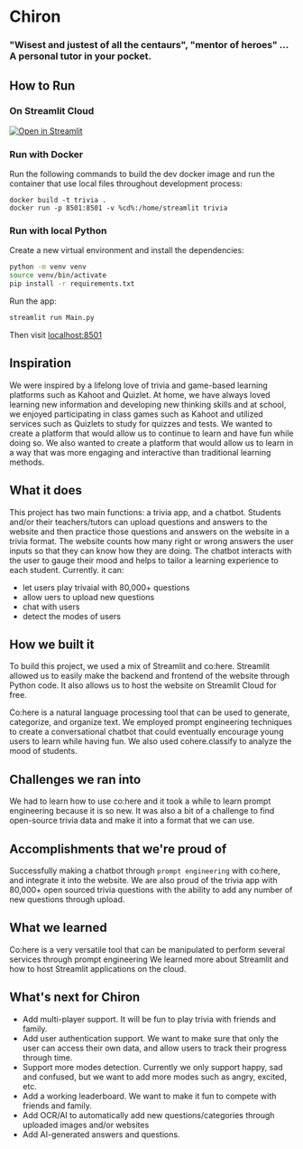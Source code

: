 # Chiron
### "Wisest and justest of all the centaurs", "mentor of heroes" ... A personal tutor in your pocket.

## How to Run

### On Streamlit Cloud

[![Open in Streamlit](https://static.streamlit.io/badges/streamlit_badge_black_white.svg)](https://darrentweng-chiron-main-1sr32u.streamlitapp.com/)
### Run with Docker
Run the following commands to build the dev docker image and run the container that use local files throughout development process:
```
docker build -t trivia .
docker run -p 8501:8501 -v %cd%:/home/streamlit trivia
```
### Run with local Python
Create a new virtual environment and install the dependencies:
```bash
python -m venv venv
source venv/bin/activate
pip install -r requirements.txt
```
Run the app:
```bash
streamlit run Main.py
```

Then visit [localhost:8501](http://localhost:8501/)

## Inspiration

We were inspired by a lifelong love of trivia and game-based learning platforms such as Kahoot and Quizlet. At home, we have always loved learning new information and developing new thinking skills and at school, we enjoyed participating in class games such as Kahoot and utilized services such as Quizlets to study for quizzes and tests. We wanted to create a platform that would allow us to continue to learn and have fun while doing so. We also wanted to create a platform that would allow us to learn in a way that was more engaging and interactive than traditional learning methods.

## What it does

This project has two main functions: a trivia app, and a chatbot. Students and/or their teachers/tutors can upload questions and answers to the website and then practice those questions and answers on the website in a trivia format. The website counts how many right or wrong answers the user inputs so that they can know how they are doing. The chatbot interacts with the user to gauge their mood and helps to tailor a learning experience to each student. Currently. it can:
- let users play trivaial with 80,000+ questions
- allow uers to upload new questions
- chat with users
- detect the modes of users


## How we built it

To build this project, we used a mix of Streamlit and co:here. Streamlit allowed us to easily make the backend and frontend of the website through Python code. It also allows us to host the website on Streamlit Cloud for free. 

Co:here is a natural language processing tool that can be used to generate, categorize, and organize text. We employed prompt engineering techniques to create a conversational chatbot that could eventually encourage young users to learn while having fun. We also used cohere.classify to analyze the mood of students.

## Challenges we ran into

We had to learn how to use co:here and it took a while to learn prompt engineering because it is so new. It was also a bit of a challenge to find open-source trivia data and make it into a format that we can use. 

## Accomplishments that we're proud of

Successfully making a chatbot through `prompt engineering` with co:here, and integrate it into the website. We are also proud of the trivia app with 80,000+ open sourced trivia questions with the ability to add any number of new questions through upload. 

## What we learned

Co:here is a very versatile tool that can be manipulated to perform several services through prompt engineering
We learned more about Streamlit and how to host Streamlit applications on the cloud.

## What's next for Chiron

- Add multi-player support. It will be fun to play trivia with friends and family.
- Add user authentication support. We want to make sure that only the user can access their own data, and allow users to track their progress through time.
- Support more modes detection. Currently we only support happy, sad and confused, but we want to add more modes such as angry, excited, etc.
- Add a working leaderboard. We want to make it fun to compete with friends and family.
- Add OCR/AI to automatically add new questions/categories through uploaded images and/or websites
- Add AI-generated answers and questions.
